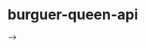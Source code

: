 # burguer-queen-api

<!-- #POSTGRESQL CHEATSHEET
INSTALAÇÃO DBEAVER
- instalar community server edition a partir do site
- usar legacy password
- colocar uma senha no usuário root (NÃO ESQUECER A SENHA)
INSTALAÇÃO DO POSTGRESQL (MAC)
- brew install postgresql
- brew services start postgresql
- initdb /usr/local/var/postgres -E utf8 (TESTAR RODAR ESSA LINHA SEM RODAR A DE CIMA ANTES - NÃO DEIXOU INSTALAR, DISSE QUE JÁ TINHA COISA NO BANCO)
- instalar heroku:
brew tap heroku/brew && brew install heroku
heroku login -i (inserir credenciais)
- criar app no heroku:
https://dashboard.heroku.com/apps (CRIAR COM O NOME QUE QUISER)
$ cd my-project/
$ git init
$ heroku git:remote -a [NOME DO SEU PROJETO SEM COLCHETES]
$ heroku addons:create heroku-postgresql:hobby-dev --app [NOME DO SEU PROJETO SEM COLCHETES]
- criar banco no dbeaver:
criar conexão com os dados da dashboard do heroku (clicar em Postgres > settings > credentials)
- Deploy your application
Commit your code to the repository and deploy it to Heroku using Git.
$ git add .
$ git commit -am "make it better"
$ git push heroku master -->
<!-- ////////////////////////
EXPRESS JS - INSTALAR E INICIAR
https://expressjs.com/en/starter/installing.html
////////////////////////
#COMANDOS DE BANCO POSTGRESQL
CREATE DATABASE
<!-- criar nova database -->
<!-- CREATE TABLE compras (
    id SERIAL PRIMARY KEY,
    valor DECIMAL,
    data DATE,
    observacao VARCHAR(255),
    recebido SMALLINT); -->
<!-- criar tabela com colunas -->
<!-- DROP TABLE nome; -->
<!-- deletar tabela da base -->
<!-- DELETE FROM compras WHERE produto = "bolacha"; -->
<!-- deleta dados de tabelas -->
<!-- INSERT INTO compras (valor, data, observacao, recebido)
VALUES (100.00, '2009-12-14', 'presente', 1); -->
<!-- insere valores na tabela (sempre seguir a ordem dos parâmetros) -->
<!-- SELECT * FROM compras;
SELECT * FROM compras WHERE valor > 1000;
SELECT * FROM compras WHERE valor = 12.34;
SELECT * FROM compras WHERE valor > 1000 AND data != '06-22-2010';
SELECT valor * 0.2 FROM compras;
SELECT valor * 0.2 AS imposto FROM compras;
SELECT valor, data, observacao FROM compras WHERE data >= '01-01-2009' AND data <= '12-31-2009';
SELECT valor, data, observacao FROM compras WHERE data BETWEEN '01-01-2009' AND '12-31-2009' AND NOT observacao = 'PROMOCAO'; -->
<!-- trazer os dados solicitados da tabela -->
<!-- SELECT * FROM compras WHERE nome LIKE 'COMPRAS%'; -->
<!-- o % no final vai pegar tudo que começa com compras -->
<!-- UPDATE compras SET data = '03-09-2011' WHERE id = 46;
UPDATE compras SET observacao = 'PROMOCAO' WHERE valor > 20; -->
<!-- atualizar infos nas tabelas -->
<!-- ALTER TABLE compras ALTER COLUMN valor SET NOT NULL;
alter table compras alter COLUMN valor set default 0;
INSERT INTO compras (data, observacao, recebido) VALUES ('06-19-2019', 'BRINDE', 1); -->
<!-- alterar tabela adicionando condicoes -->
<!-- CREATE TYPE enum_pagamento AS enum('cartao', 'boleto', 'dinheiro');
ALTER TABLE compras ADD COLUMN forma_pagamento enum_pagamento; -->
<!-- adicionar coluna com tipos limitados de info possível -->
<!-- ALTER TABLE compras ALTER COLUMN forma_pagto SET NOT NULL;
ERROR: column "forma_pagto" contains null values
UPDATE compras SET forma_pagto = 'cartao'; -->
<!-- alteracao de colunas com valores null para not null -->
<!-- SELECT sum(valor) FROM compras;
SELECT count(*) FROM compras WHERE data BETWEEN '01-01-2010' AND '12-31-2010';
SELECT avg(valor) FROM compras; -->
<!-- somar, selecionar, calcular médias -->
<!-- CREATE TABLE lojas (id SERIAL, nome VARCHAR(100), endereco VARCHAR(100), telefone VARCHAR(20), PRIMARY KEY(id));
INSERT INTO lojas (nome, endereco, telefone) VALUES ('Pão de Açúcar', 'Consolação', '123123'), ('Carrefour', 'rua 2', '345345');
alter table compras add foreign key(loja_id) references lojas(id);
CREATE TABLE lojas(id SERIAL, nome VARCHAR(100))
INSERT INTO lojas (nome) VALUES ('Pão de Açúcar'), ('Carrefour');
ALTER TABLE compras ADD FOREIGN KEY(loja_id) REFERENCES lojas(id);
criar nova tabela para fazer um relacionamento --> -->
